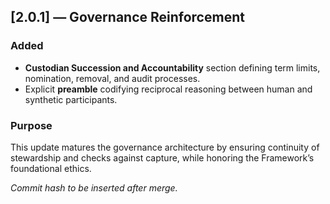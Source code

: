 ## [2.0.1] — Governance Reinforcement
### Added
- **Custodian Succession and Accountability** section defining term limits, nomination, removal, and audit processes.
- Explicit **preamble** codifying reciprocal reasoning between human and synthetic participants.

### Purpose
This update matures the governance architecture by ensuring continuity of stewardship and checks against capture, while honoring the Framework’s foundational ethics.

_Commit hash to be inserted after merge._

